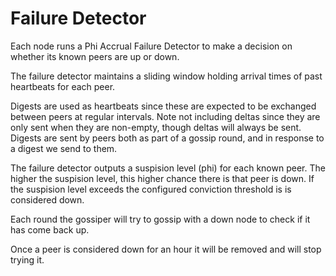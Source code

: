 # Failure Detector
Each node runs a Phi Accrual Failure Detector to make a decision on whether
its known peers are up or down.

The failure detector maintains a sliding window holding arrival times of past
heartbeats for each peer.

Digests are used as heartbeats since these are expected to be exchanged between
peers at regular intervals. Note not including deltas since they are only sent
when they are non-empty, though deltas will always be sent. Digests are sent
by peers both as part of a gossip round, and in response to a digest we send to
them.

The failure detector outputs a suspision level (phi) for each known peer. The
higher the suspision level, this higher chance there is that peer is down. If
the suspision level exceeds the configured conviction threshold is is considered
down.

Each round the gossiper will try to gossip with a down node to check if it has
come back up.

Once a peer is considered down for an hour it will be removed and will stop
trying it.
